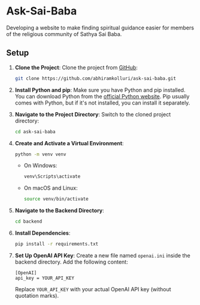 # Ask-Sai-Baba

Developing a website to make finding spiritual guidance easier for members of the religious community of Sathya Sai Baba.

## Setup

1. **Clone the Project**:
   Clone the project from [GitHub](https://github.com/abhiramkolluri/ask-sai-baba.git):
   ```bash
   git clone https://github.com/abhiramkolluri/ask-sai-baba.git
   ```

2. **Install Python and pip**:
   Make sure you have Python and pip installed. You can download Python from the [official Python website](https://www.python.org/). Pip usually comes with Python, but if it's not installed, you can install it separately.

3. **Navigate to the Project Directory**:
   Switch to the cloned project directory:
   ```bash
   cd ask-sai-baba
   ```

4. **Create and Activate a Virtual Environment**:
   ```bash
   python -m venv venv
   ```
   - On Windows:
     ```bash
     venv\Scripts\activate
     ```
   - On macOS and Linux:
     ```bash
     source venv/bin/activate
     ```

5. **Navigate to the Backend Directory**:
   ```bash
   cd backend
   ```

6. **Install Dependencies**:
   ```bash
   pip install -r requirements.txt
   ```

7. **Set Up OpenAI API Key**:
   Create a new file named `openai.ini` inside the backend directory. Add the following content:
   ```
   [OpenAI]
   api_key = YOUR_API_KEY
   ```
   Replace `YOUR_API_KEY` with your actual OpenAI API key (without quotation marks).

